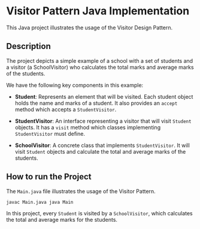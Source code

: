 # Visitor Pattern Java Implementation

This Java project illustrates the usage of the Visitor Design Pattern.

## Description

The project depicts a simple example of a school with a set of students and a visitor (a SchoolVisitor) who calculates the total marks and average marks of the students.

We have the following key components in this example:

- **Student**: Represents an element that will be visited. Each student object holds the name and marks of a student. It also provides an `accept` method which accepts a `StudentVisitor`.

- **StudentVisitor**: An interface representing a visitor that will visit `Student` objects. It has a `visit` method which classes implementing `StudentVisitor` must define.

- **SchoolVisitor**: A concrete class that implements `StudentVisitor`. It will visit `Student` objects and calculate the total and average marks of the students.

## How to run the Project

The `Main.java` file illustrates the usage of the Visitor Pattern.

`javac Main.java java Main`

In this project, every `Student` is visited by a `SchoolVisitor`, which calculates the total and average marks for the students.
